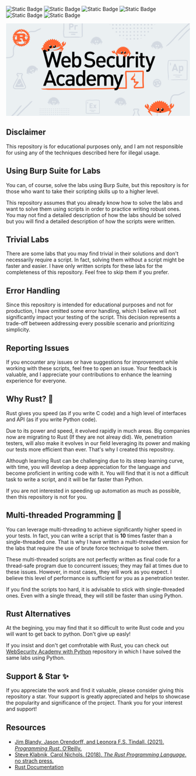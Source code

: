 ![Static Badge](https://img.shields.io/badge/Developed%20on-GNU%20Linux-red)
![Static Badge](https://img.shields.io/badge/rustc-v1.73.0--nightly-bright)
![Static Badge](https://img.shields.io/badge/License-GPLv3-green)
![Static Badge](https://img.shields.io/badge/Topics-20-red)
![Static Badge](https://img.shields.io/badge/Labs-168-blue)
![Static Badge](https://img.shields.io/badge/Multi--threaded%20Labs-13-yellow)

![WebScurity Academy](./web-security-rust.png)

## Disclaimer

This repository is for educational purposes only, and I am not responsible for using any of the techniques described here for illegal usage.

## Using Burp Suite for Labs

You can, of course, solve the labs using Burp Suite, but this repository is for those who want to take their scripting skills up to a higher level.

This repository assumes that you already know how to solve the labs and want to solve them using scripts in order to practice writing robust ones.
You may not find a detailed description of how the labs should be solved but you will find a detailed description of how the scripts were written.

## Trivial Labs

There are some labs that you may find trivial in their solutions and don't necessarily require a script. In fact, solving them without a script might be faster and easier. I have only written scripts for these labs for the completeness of this repository. Feel free to skip them if you prefer.

## Error Handling

Since this repository is intended for educational purposes and not for production, I have omitted some error handling, which I believe will not significantly impact your testing of the script. This decision represents a trade-off between addressing every possible scenario and prioritizing simplicity.

## Reporting Issues

If you encounter any issues or have suggestions for improvement while working with these scripts, feel free to open an issue.
Your feedback is valuable, and I appreciate your contributions to enhance the learning experience for everyone.

## Why Rust? 🦂

Rust gives you speed (as if you write C code) and a high level of interfaces and API (as if you write Python code).

Due to its power and speed, it evolved rapidly in much areas. Big companies now are migrating to Rust (If they are not alreay did).
We, penetration testers, will also make it evolves in our field leveraging its power and making our tests more efficient than ever. That's why I created this repositroy.

Although learning Rust can be challenging due to its steep learning curve, with time, you will develop a deep appreciation for the language and become proficient in writing code with it. You will find that it is not a difficult task to write a script, and it will be far faster than Python.

If you are not interested in speeding up automation as much as possible, then this repository is not for you.

## Multi-threaded Programming 🚀

You can leverage multi-threading to achieve significantly higher speed in your tests. In fact, you can write a script that is **10** times faster than a single-threaded one. That is why I have written a multi-threaded version for the labs that require the use of brute force technique to solve them.

These multi-threaded scripts are not perfectly written as final code for a thread-safe program due to concurrent issues; they may fail at times due to these issues. However, in most cases, they will work as you expect. I believe this level of performance is sufficient for you as a penetration tester.

If you find the scripts too hard, it is advisable to stick with single-threaded ones. Even with a single thread, they will still be faster than using Python.

## Rust Alternatives

At the begining, you may find that it so difficult to write Rust code and you will want to get back to python. Don't give up easly!

If you insist and don't get comfrotable with Rust, you can check out [WebSecurity Academy with Python](https://github.com/elqal3awii/WebSecurity-Academy-with-Python) repository in which I have solved the same labs using Python.

## Support & Star ✨

If you appreciate the work and find it valuable, please consider giving this repository a star. Your support is greatly appreciated and helps to showcase the popularity and significance of the project. Thank you for your interest and support!

## Resources

- [Jim Blandy, Jason Orendorﬀ, and Leonora F.S. Tindall. (2021). _Programming Rust_. O’Reilly.](https://www.goodreads.com/book/show/25550614-programming-rust?ref=nav_sb_ss_2_16)
- [Steve Klabnik, Carol Nichols. (2018). _The Rust Programming Language_. no strach press.](https://doc.rust-lang.org/book/title-page.html)
- [Rust Documentation](https://doc.rust-lang.org/beta/)
